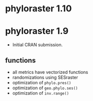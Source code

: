 # phyloraster 1.10

# phyloraster 1.9

* Initial CRAN submission.

## functions
 - all metrics have vectorized functions 
 - randomizations using SESraster 
 - optimization of `phylo.pres()`
 - optimization of `geo.phylo.ses()`
 - optimization of `inv.range()`

